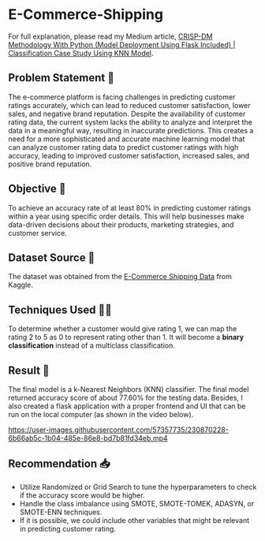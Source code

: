 # E-Commerce-Shipping
For full explanation, please read my Medium article, <a href="https://jadangpooiling.medium.com/crisp-dm-methodology-with-python-model-deployment-using-flask-included-classification-case-33b9e184f4e7">CRISP-DM Methodology With Python (Model Deployment Using Flask Included) | Classification Case Study Using KNN Model</a>.

## Problem Statement 🤩
The e-commerce platform is facing challenges in predicting customer ratings accurately, which can lead to reduced customer satisfaction, lower sales, and negative brand reputation. Despite the availability of customer rating data, the current system lacks the ability to analyze and interpret the data in a meaningful way, resulting in inaccurate predictions. This creates a need for a more sophisticated and accurate machine learning model that can analyze customer rating data to predict customer ratings with high accuracy, leading to improved customer satisfaction, increased sales, and positive brand reputation.

## Objective 🤔
To achieve an accuracy rate of at least 80% in predicting customer ratings within a year using specific order details. This will help businesses make data-driven decisions about their products, marketing strategies, and customer service.

## Dataset Source 📅
The dataset was obtained from the <a href ="https://www.kaggle.com/datasets/prachi13/customer-analytics">E-Commerce Shipping Data</a> from Kaggle. 

## Techniques Used 🕵️‍♀️
To determine whether a customer would give rating 1, we can map the rating 2 to 5 as 0 to represent rating other than 1. It will become a <b>binary classification</b>  instead of a multiclass classification. 

## Result 🔎
The final model is a k-Nearest Neighbors (KNN) classifier. The final model returned accuracy score of about 77.60% for the testing data. Besides, I also created a flask application with a proper frontend and UI that can be run on the local computer (as shown in the video below).


https://user-images.githubusercontent.com/57357735/230870228-6b66ab5c-1b04-485e-86e8-bd7b81fd34eb.mp4


## Recommendation 📥
* Utilize Randomized or Grid Search to tune the hyperparameters to check if the accuracy score would be higher.
* Handle the class imbalance using SMOTE, SMOTE-TOMEK, ADASYN, or SMOTE-ENN techniques.  
* If it is possible, we could include other variables that might be relevant in predicting customer rating.
